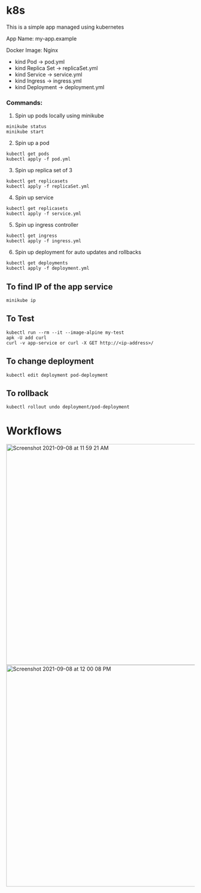 # k8s
This is a simple app managed using kubernetes

App Name: my-app.example

Docker Image: Nginx

- kind Pod -> pod.yml
- kind Replica Set -> replicaSet.yml
- kind Service -> service.yml
- kind Ingress -> ingress.yml
- kind Deployment -> deployment.yml


### Commands:

1. Spin up pods locally using minikube
```
minikube status
minikube start
```
2. Spin up a pod
```
kubectl get pods
kubectl apply -f pod.yml
```

3. Spin up replica set of 3
```
kubectl get replicasets
kubectl apply -f replicaSet.yml
```

4. Spin up service
```
kubectl get replicasets
kubectl apply -f service.yml
```

5. Spin up ingress controller
```
kubectl get ingress
kubectl apply -f ingress.yml
```

6. Spin up deployment for auto updates and rollbacks
```
kubectl get deployments
kubectl apply -f deployment.yml
```

## To find IP of the app service

```
minikube ip
```

## To Test

```
kubectl run --rm --it --image-alpine my-test
apk -U add curl
curl -v app-service or curl -X GET http://<ip-address>/
```

## To change deployment

```kubectl edit deployment pod-deployment```

## To rollback

```kubectl rollout undo deployment/pod-deployment```

# Workflows

<img width="591" alt="Screenshot 2021-09-08 at 11 59 21 AM" src="https://user-images.githubusercontent.com/4533119/132458253-723d4ea0-eacb-4a37-bb49-e27c38974b9d.png">
<img width="593" alt="Screenshot 2021-09-08 at 12 00 08 PM" src="https://user-images.githubusercontent.com/4533119/132458276-5ee0e917-2248-4142-a1e5-2df17d866e01.png">
